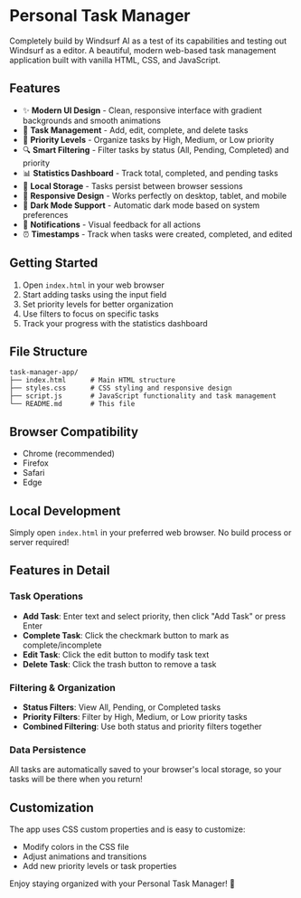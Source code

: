# Personal Task Manager

Completely build by Windsurf AI as a test of its capabilities and testing out Windsurf as a editor.
A beautiful, modern web-based task management application built with vanilla HTML, CSS, and JavaScript.

## Features

- ✨ **Modern UI Design** - Clean, responsive interface with gradient backgrounds and smooth animations
- 📝 **Task Management** - Add, edit, complete, and delete tasks
- 🎯 **Priority Levels** - Organize tasks by High, Medium, or Low priority
- 🔍 **Smart Filtering** - Filter tasks by status (All, Pending, Completed) and priority
- 📊 **Statistics Dashboard** - Track total, completed, and pending tasks
- 💾 **Local Storage** - Tasks persist between browser sessions
- 📱 **Responsive Design** - Works perfectly on desktop, tablet, and mobile
- 🌙 **Dark Mode Support** - Automatic dark mode based on system preferences
- 🔔 **Notifications** - Visual feedback for all actions
- ⏰ **Timestamps** - Track when tasks were created, completed, and edited

## Getting Started

1. Open `index.html` in your web browser
2. Start adding tasks using the input field
3. Set priority levels for better organization
4. Use filters to focus on specific tasks
5. Track your progress with the statistics dashboard

## File Structure

```
task-manager-app/
├── index.html      # Main HTML structure
├── styles.css      # CSS styling and responsive design
├── script.js       # JavaScript functionality and task management
└── README.md       # This file
```

## Browser Compatibility

- Chrome (recommended)
- Firefox
- Safari
- Edge

## Local Development

Simply open `index.html` in your preferred web browser. No build process or server required!

## Features in Detail

### Task Operations
- **Add Task**: Enter text and select priority, then click "Add Task" or press Enter
- **Complete Task**: Click the checkmark button to mark as complete/incomplete
- **Edit Task**: Click the edit button to modify task text
- **Delete Task**: Click the trash button to remove a task

### Filtering & Organization
- **Status Filters**: View All, Pending, or Completed tasks
- **Priority Filters**: Filter by High, Medium, or Low priority tasks
- **Combined Filtering**: Use both status and priority filters together

### Data Persistence
All tasks are automatically saved to your browser's local storage, so your tasks will be there when you return!

## Customization

The app uses CSS custom properties and is easy to customize:
- Modify colors in the CSS file
- Adjust animations and transitions
- Add new priority levels or task properties

Enjoy staying organized with your Personal Task Manager! 🎉

